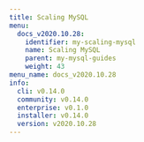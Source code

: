 ```yaml
---
title: Scaling MySQL
menu:
  docs_v2020.10.28:
    identifier: my-scaling-mysql
    name: Scaling MySQL
    parent: my-mysql-guides
    weight: 43
menu_name: docs_v2020.10.28
info:
  cli: v0.14.0
  community: v0.14.0
  enterprise: v0.1.0
  installer: v0.14.0
  version: v2020.10.28
---
```


